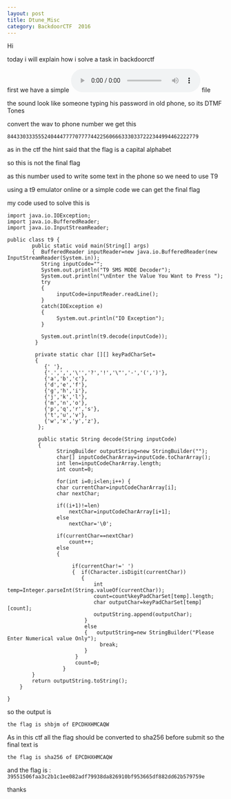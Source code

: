 ```yaml
---
layout: post
title: Dtune_Misc
category: BackdoorCTF  2016
---
```


Hi

today i will explain how i solve a task in backdoorctf 

first we have a simple ![wav](https://github.com/tnmch/tnmch.github.io/blob/master/_posts/backdoorctf-2016/Dtune.wav) file 

the sound look like someone typing his password in old phone, 
so its DTMF Tones 

convert the wav to phone number 
we get this 
```
84433033355524044477770777744225606663330337222344994462222779
```

as in the ctf the hint said that the flag is a capital alphabet

so this is not the final flag 

as this number used to write some text in the phone so  we need to use T9 

using a t9 emulator online or a simple code we can get the final flag

my code used to solve this is 
```
import java.io.IOException;
import java.io.BufferedReader;
import java.io.InputStreamReader;

public class t9 {
        public static void main(String[] args) 
        {  BufferedReader inputReader=new java.io.BufferedReader(new InputStreamReader(System.in));
           String inputCode="";
           System.out.println("T9 SMS MODE Decoder");
           System.out.println("\nEnter the Value You Want to Press ");
           try 
           {
                inputCode=inputReader.readLine();
           }
           catch(IOException e)
           {
                System.out.println("IO Exception");
           }

           System.out.println(t9.decode(inputCode));        
         }
    
         private static char [][] keyPadCharSet= 
         {
            {' '},
            {'.',',','\'','?','!','\"','-','(',')'},
            {'a','b','c'},
            {'d','e','f'},
            {'g','h','i'},
            {'j','k','l'},
            {'m','n','o'},
            {'p','q','r','s'},
            {'t','u','v'},
            {'w','x','y','z'},
          };
    
          public static String decode(String inputCode)
          {
                StringBuilder outputString=new StringBuilder("");
                char[] inputCodeCharArray=inputCode.toCharArray();
                int len=inputCodeCharArray.length;
                int count=0;

                for(int i=0;i<len;i++) {
                char currentChar=inputCodeCharArray[i];
                char nextChar;

                if((i+1)!=len)  
                    nextChar=inputCodeCharArray[i+1];
                else
                    nextChar='\0';

                if(currentChar==nextChar)
                    count++;    
                else 
                {
                
                     if(currentChar!=' ') 
                     {  if(Character.isDigit(currentChar)) 
                        {    
                            int temp=Integer.parseInt(String.valueOf(currentChar)); 
                            count=count%keyPadCharSet[temp].length; 
                            char outputChar=keyPadCharSet[temp][count]; 
                            outputString.append(outputChar);    
                         }
                         else 
                         {   outputString=new StringBuilder("Please Enter Numerical value Only");
                              break;  
                         }
                      }
                      count=0; 
                  }
        }
        return outputString.toString(); 
    }
    
}

```

so the output is 
```
the flag is shbjm of EPCDHXHMCAQW
```

As in this ctf all the flag should be converted to sha256 before submit so the final text is 

```
the flag is sha256 of EPCDHXHMCAQW
```

and the flag is : `39551506faa3c2b1c1ee082adf79938da826910bf953665df882dd62b579759e`

thanks 
